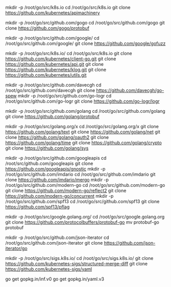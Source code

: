 mkdir -p /root/go/src/k8s.io
cd /root/go/src/k8s.io
git clone https://github.com/kubernetes/apimachinery

mkdir -p /root/go/src/github.com/gogo
cd /root/go/src/github.com/gogo
git clone https://github.com/gogo/protobuf

mkdir -p /root/go/src/github.com/google/
cd /root/go/src/github.com/google/
git clone https://github.com/google/gofuzz

mkdir -p /root/go/src/k8s.io/
cd /root/go/src/k8s.io
git clone https://github.com/kubernetes/client-go.git
git clone https://github.com/kubernetes/api.git
git clone https://github.com/kubernetes/klog.git
git clone https://github.com/kubernetes/utils.git

mkdir -p /root/go/src/github.com/davecgh
cd /root/go/src/github.com/davecgh
git clone https://github.com/davecgh/go-spew
mkdir -p /root/go/src/github.com/go-logr
cd /root/go/src/github.com/go-logr
git clone https://github.com/go-logr/logr

mkdir -p /root/go/src/github.com/golang
cd /root/go/src/github.com/golang
git clone https://github.com/golang/protobuf

mkdir -p /root/go/src/golang.org/x
cd /root/go/src/golang.org/x
git clone https://github.com/golang/text
git clone https://github.com/golang/net
git clone https://github.com/golang/oauth2
git clone https://github.com/golang/time
git clone https://github.com/golang/crypto
git clone https://github.com/golang/sys

mkdir -p /root/go/src/github.com/googleapis
cd /root/src/github.com/googleapis
git clone https://github.com/googleapis/gnostic
mkdir -p /root/go/src/github.com/imdario
cd /root/go/src/github.com/imdario
git clone https://github.com/imdario/mergo
mkdir -p /root/go/src/github.com/modern-go
cd /root/go/src/github.com/modern-go
git clone https://github.com/modern-go/reflect2
git clone https://github.com/modern-go/concurrent
mkdir -p /root/go/src/github.com/spf13
cd /root/go/src/github.com/spf13
git clone https://github.com/spf13/pflag


mkdir -p /root/go/src/google.golang.org/
cd /root/go/src/google.golang.org
git clone https://github.com/protocolbuffers/protobuf-go
mv protobuf-go protobuf

mkdir -p /root/go/src/github.com/json-iterator
cd /root/go/src/github.com/json-iterator
git clone https://github.com/json-iterator/go


mkdir -p /root/go/src/sigs.k8s.io/
cd /root/go/src/sigs.k8s.io/
git clone https://github.com/kubernetes-sigs/structured-merge-diff
git clone https://github.com/kubernetes-sigs/yaml



go get gopkg.in/inf.v0
go get gopkg.in/yaml.v3

